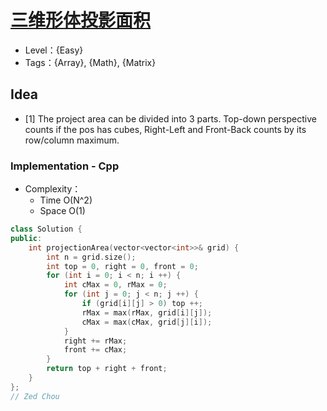 # [三维形体投影面积](https://leetcode-cn.com/problems/projection-area-of-3d-shapes/)

- Level：{Easy}
- Tags：{Array}, {Math}, {Matrix}

## Idea

- [1] The project area can be divided into 3 parts. Top-down perspective counts if the pos has cubes, Right-Left and Front-Back counts by its row/column maximum.

### Implementation - Cpp
- Complexity：
  - Time O(N^2)
  - Space O(1)

``` c++
class Solution {
public:
    int projectionArea(vector<vector<int>>& grid) {
        int n = grid.size();
        int top = 0, right = 0, front = 0;
        for (int i = 0; i < n; i ++) {
            int cMax = 0, rMax = 0;
            for (int j = 0; j < n; j ++) {
                if (grid[i][j] > 0) top ++;
                rMax = max(rMax, grid[i][j]);
                cMax = max(cMax, grid[j][i]);
            }
            right += rMax;
            front += cMax;
        }
        return top + right + front;
    }
};
// Zed Chou
```


